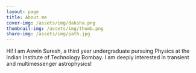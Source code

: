 ```yaml
---
layout: page
title: About me
cover-img: /assets/img/daksha.png
thumbnail-img: /assets/img/thumb.png
share-img: /assets/img/path.jpg
---
```


Hi! I am Aswin Suresh, a third year undergraduate pursuing Physics at the Indian Institute of Technology Bombay. I am deeply interested in transient and multimessenger astrophysics!

